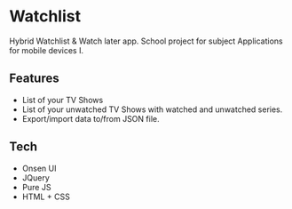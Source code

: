 # Watchlist
Hybrid Watchlist &amp; Watch later app.
School project for subject Applications for mobile devices I.

## Features
* List of your TV Shows
* List of your unwatched TV Shows with watched and unwatched series.
* Export/import data to/from JSON file.

## Tech
* Onsen UI
* JQuery
* Pure JS
* HTML + CSS
